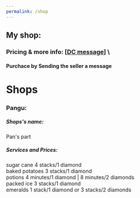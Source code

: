```yaml
---
permalink: /shop
---
```

<!-- Global site tag (gtag.js) - Google Analytics -->
<script async src="https://www.googletagmanager.com/gtag/js?id=G-CE0X98EPBJ"></script>
<script>
  window.dataLayer = window.dataLayer || [];
  function gtag(){dataLayer.push(arguments);}
  gtag('js', new Date());

  gtag('config', 'G-CE0X98EPBJ');
</script>
## My shop: 
### Pricing & more info: [[DC message](https://discord.com/channels/689773045279096849/727335619755245639/802174773454962709)] \
#### Purchace by Sending the seller a message

# Shops
### Pangu:
##### Shops's name: 
Pan's part
##### Services and Prices:
sugar cane 4 stacks/1 diamond \
baked potatoes 3 stacks/1 diamond \
potions 4 minutes/1 diamond | 8 minutes/2 diamonds \
packed ice 3 stacks/1 diamond \
emeralds 1 stack/1 diamond or 3 stacks/2 diamonds

